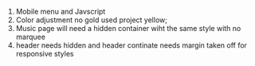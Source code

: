 <!-- **Done -->

1. Mobile menu and Javscript
2. Color adjustment no gold used project yellow;
3. Music page will need a hidden container wiht the same style with no marquee
4. header needs hidden and header continate needs margin taken off for responsive styles
